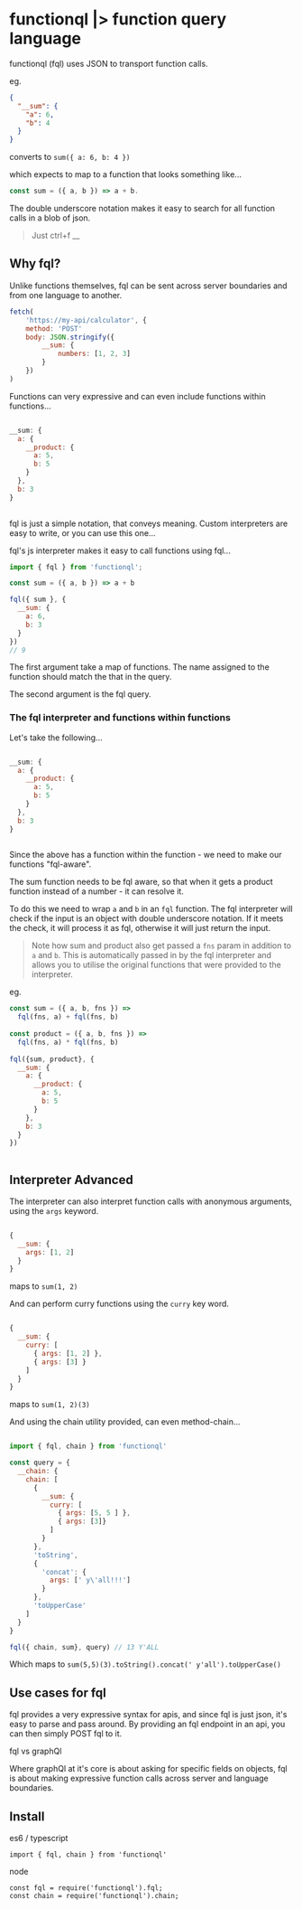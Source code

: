 functionql |> function query language
==============================

functionql (fql) uses JSON to transport function calls.

eg.

```json
{
  "__sum": {
    "a": 6,
    "b": 4
  }
}
```

converts to `sum({ a: 6, b: 4 })`

which expects to map to a function that looks something like...

```javascript
const sum = ({ a, b }) => a + b.
```

The double underscore notation makes it easy to search for all function calls in a blob of json.

> Just ctrl+f __

Why fql?
---------------------------------

Unlike functions themselves, fql can be sent across server boundaries and from one language to another.

```javascript
fetch(
    'https://my-api/calculator', {
    method: 'POST'
    body: JSON.stringify({
        __sum: {
            numbers: [1, 2, 3]
        }
    })
)
```

Functions can very expressive and can even include functions within functions...

```javascript

__sum: {
  a: {
    __product: {
      a: 5, 
      b: 5
    }
  },
  b: 3
}
    
```

fql is just a simple notation, that conveys meaning.
Custom interpreters are easy to write, or you can use this one...

fql's js interpreter makes it easy to call functions using fql...

```javascript
import { fql } from 'functionql';

const sum = ({ a, b }) => a + b

fql({ sum }, {
  __sum: {
    a: 6,
    b: 3
  }
}) 
// 9
```

The first argument take a map of functions.
The name assigned to the function should match the that in the query.

The second argument is the fql query.

### The fql interpreter and functions within functions

Let's take the following...

```javascript

__sum: {
  a: {
    __product: {
      a: 5, 
      b: 5
    }
  },
  b: 3
}
    
```

Since the above has a function within the function - we need to make our functions "fql-aware".

The sum function needs to be fql aware, so that when it gets a product function instead of a number - it can resolve it. 

To do this we need to wrap `a` and `b` in an `fql` function. 
The fql interpreter will check if the input is an object with double underscore notation.
If it meets the check, it will process it as fql, otherwise it will just return the input.

> Note how sum and product also get passed a `fns` param in addition to `a` and `b`.
> This is automatically passed in by the fql interpreter and allows you to utilise the original functions that were provided to the interpreter.

eg.

```javascript
const sum = ({ a, b, fns }) => 
  fql(fns, a) + fql(fns, b)
  
const product = ({ a, b, fns }) => 
  fql(fns, a) * fql(fns, b)
  
fql({sum, product}, {
  __sum: {
    a: {
      __product: {
        a: 5, 
        b: 5
      }
    },
    b: 3
  }
})
  
```

Interpreter Advanced
--------------------

The interpreter can also interpret function calls with anonymous arguments, using the `args` keyword.

```javascript

{
  __sum: {
    args: [1, 2]
  }
}

```

maps to `sum(1, 2)`

And can perform curry functions using the `curry` key word.

```javascript

{
  __sum: {
    curry: [
      { args: [1, 2] },
      { args: [3] }
    ]
  }
}

```

maps to `sum(1, 2)(3)`

And using the chain utility provided, can even method-chain...

```javascript

import { fql, chain } from 'functionql'

const query = {
  __chain: {
    chain: [
      {
        __sum: {
          curry: [
            { args: [5, 5 ] },
            { args: [3]}
          ]
        }
      },
      'toString',
      { 
        'concat': {
          args: [' y\'all!!!']
        }
      },
      'toUpperCase'
    ]
  }
}

fql({ chain, sum}, query) // 13 Y'ALL

```

Which maps to `sum(5,5)(3).toString().concat(' y'all').toUpperCase()`

Use cases for fql
-----------------

fql provides a very expressive syntax for apis, and since
fql is just json, it's easy to parse and pass around.
By providing an fql endpoint in an api, you can then simply POST fql to it.

fql vs graphQl

Where graphQl at it's core is about asking for specific fields on objects, fql is about making expressive function calls across server and language boundaries.

Install
-----------------

es6 / typescript

```
import { fql, chain } from 'functionql'
```

node

```
const fql = require('functionql').fql;
const chain = require('functionql').chain;
```